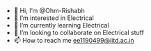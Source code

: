 - 👋 Hi, I’m @Ohm-Rishabh
- 👀 I’m interested in Electrical
- 🌱 I’m currently learning Electrical
- 💞️ I’m looking to collaborate on Electrical stuff
- 📫 How to reach me ee1190499@iitd.ac.in

<!---
Ohm-Rishabh/Ohm-Rishabh is a ✨ special ✨ repository because its `README.md` (this file) appears on your GitHub profile.
You can click the Preview link to take a look at your changes.
--->
